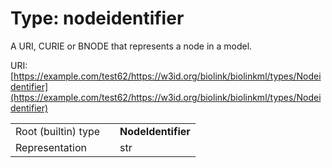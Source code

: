 
# Type: nodeidentifier


A URI, CURIE or BNODE that represents a node in a model.

URI: [https://example.com/test62/https://w3id.org/biolink/biolinkml/types/Nodeidentifier](https://example.com/test62/https://w3id.org/biolink/biolinkml/types/Nodeidentifier)

|  |  |  |
| --- | --- | --- |
| Root (builtin) type | | **NodeIdentifier** |
| Representation | | str |
